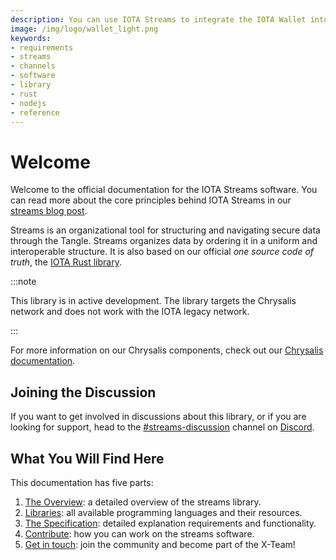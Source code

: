 ```yaml
---
description: You can use IOTA Streams to integrate the IOTA Wallet into your application. 
image: /img/logo/wallet_light.png
keywords:
- requirements
- streams
- channels
- software
- library
- rust
- nodejs
- reference
---
```

# Welcome

Welcome to the official documentation for the IOTA Streams software. You can read more about the core principles behind IOTA Streams in our [streams blog post](https://blog.iota.org/iota-streams-alpha-7e91ee326ac0/).

Streams is an organizational tool for structuring and navigating secure data through the Tangle. Streams organizes data by ordering it in a uniform and interoperable structure. It is also based on our official *one source code of truth*, the [IOTA Rust library](https://github.com/iotaledger/iota.rs). 

:::note

This library is in active development. The library targets the Chrysalis network and does not work with the IOTA legacy network.

:::

For more information on our Chrysalis components, check out our [Chrysalis documentation](https://wiki.iota.org/chrysalis-docs/welcome).

## Joining the Discussion

If you want to get involved in discussions about this library, or if you are looking for support, head to the [#streams-discussion](https://discord.com/channels/397872799483428865/436513763387244544) channel on [Discord](https://discord.iota.org).

## What You Will Find Here

This documentation has five parts:

1. [The Overview](documentation/docs/overview.md): a detailed overview of the streams library.
2. [Libraries](documentation/docs/libraries): all available programming languages and their resources.
3. [The Specification](documentation/docs/specs.md): detailed explanation requirements and functionality.
4. [Contribute](documentation/docs/contribute.md): how you can work on the streams software.
5. [Get in touch](documentation/docs/troubleshooting.md): join the community and become part of the X-Team!
